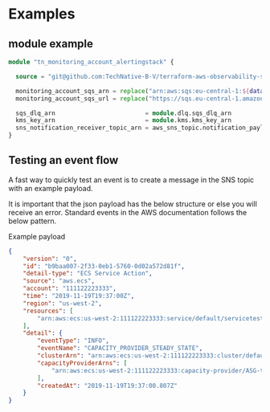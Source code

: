 # Examples

## module example

```terraform
module "tn_monitoring_account_alertingstack" {

  source = "git@github.com:TechNative-B-V/terraform-aws-observability-sender.git?ref=v0.0.1"

  monitoring_account_sqs_arn = replace("arn:aws:sqs:eu-central-1:${data.aws_caller_identity.current.account_id}:sqs-opsgenie-lambda-queue-20220711145511259200000002", "/:${data.aws_caller_identity.current.account_id}:/", ":1234567890:")
  monitoring_account_sqs_url = replace("https://sqs.eu-central-1.amazonaws.com/${data.aws_caller_identity.current.account_id}/sqs-opsgenie-lambda-queue-20220711145511259200000002", "//${data.aws_caller_identity.current.account_id}//", "/1234567890/")

  sqs_dlq_arn                         = module.dlq.sqs_dlq_arn
  kms_key_arn                         = module.kms.kms_key_arn
  sns_notification_receiver_topic_arn = aws_sns_topic.notification_payload.arn
}
```

## Testing an event flow
A fast way to quickly test an event is to create a message in the SNS topic with an example payload.

It is important that the json payload has the below structure or else you will receive an error. Standard events in the AWS documentation follows the below pattern.

Example payload
```json
{
    "version": "0",
    "id": "b9baa007-2f33-0eb1-5760-0d02a572d81f",
    "detail-type": "ECS Service Action",
    "source": "aws.ecs",
    "account": "111122223333",
    "time": "2019-11-19T19:37:00Z",
    "region": "us-west-2",
    "resources": [
        "arn:aws:ecs:us-west-2:111122223333:service/default/servicetest"
    ],
    "detail": {
        "eventType": "INFO",
        "eventName": "CAPACITY_PROVIDER_STEADY_STATE",
        "clusterArn": "arn:aws:ecs:us-west-2:111122223333:cluster/default",
        "capacityProviderArns": [
            "arn:aws:ecs:us-west-2:111122223333:capacity-provider/ASG-tutorial-capacity-provider"
        ],
        "createdAt": "2019-11-19T19:37:00.807Z"
    }
}


```
